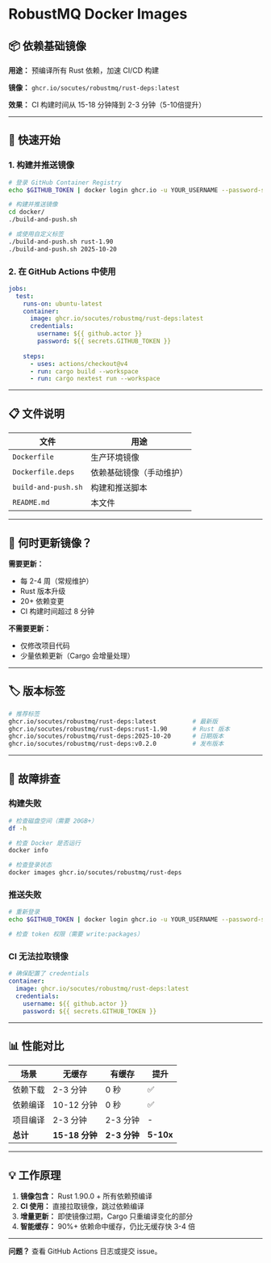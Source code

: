 # RobustMQ Docker Images

## 📦 依赖基础镜像

**用途：** 预编译所有 Rust 依赖，加速 CI/CD 构建

**镜像：** `ghcr.io/socutes/robustmq/rust-deps:latest`

**效果：** CI 构建时间从 15-18 分钟降到 2-3 分钟（5-10倍提升）

---

## 🚀 快速开始

### 1. 构建并推送镜像

```bash
# 登录 GitHub Container Registry
echo $GITHUB_TOKEN | docker login ghcr.io -u YOUR_USERNAME --password-stdin

# 构建并推送镜像
cd docker/
./build-and-push.sh

# 或使用自定义标签
./build-and-push.sh rust-1.90
./build-and-push.sh 2025-10-20
```

### 2. 在 GitHub Actions 中使用

```yaml
jobs:
  test:
    runs-on: ubuntu-latest
    container:
      image: ghcr.io/socutes/robustmq/rust-deps:latest
      credentials:
        username: ${{ github.actor }}
        password: ${{ secrets.GITHUB_TOKEN }}
    
    steps:
      - uses: actions/checkout@v4
      - run: cargo build --workspace
      - run: cargo nextest run --workspace
```

---

## 📋 文件说明

| 文件 | 用途 |
|------|------|
| `Dockerfile` | 生产环境镜像 |
| `Dockerfile.deps` | 依赖基础镜像（手动维护） |
| `build-and-push.sh` | 构建和推送脚本 |
| `README.md` | 本文件 |

---

## 🔄 何时更新镜像？

**需要更新：**
- 每 2-4 周（常规维护）
- Rust 版本升级
- 20+ 依赖变更
- CI 构建时间超过 8 分钟

**不需要更新：**
- 仅修改项目代码
- 少量依赖更新（Cargo 会增量处理）

---

## 🏷️ 版本标签

```bash
# 推荐标签
ghcr.io/socutes/robustmq/rust-deps:latest          # 最新版
ghcr.io/socutes/robustmq/rust-deps:rust-1.90       # Rust 版本
ghcr.io/socutes/robustmq/rust-deps:2025-10-20      # 日期版本
ghcr.io/socutes/robustmq/rust-deps:v0.2.0          # 发布版本
```

---

## 🔧 故障排查

### 构建失败
```bash
# 检查磁盘空间（需要 20GB+）
df -h

# 检查 Docker 是否运行
docker info

# 检查登录状态
docker images ghcr.io/socutes/robustmq/rust-deps
```

### 推送失败
```bash
# 重新登录
echo $GITHUB_TOKEN | docker login ghcr.io -u YOUR_USERNAME --password-stdin

# 检查 token 权限（需要 write:packages）
```

### CI 无法拉取镜像
```yaml
# 确保配置了 credentials
container:
  image: ghcr.io/socutes/robustmq/rust-deps:latest
  credentials:
    username: ${{ github.actor }}
    password: ${{ secrets.GITHUB_TOKEN }}
```

---

## 📊 性能对比

| 场景 | 无缓存 | 有缓存 | 提升 |
|------|--------|--------|------|
| 依赖下载 | 2-3 分钟 | 0 秒 | ✅ |
| 依赖编译 | 10-12 分钟 | 0 秒 | ✅ |
| 项目编译 | 2-3 分钟 | 2-3 分钟 | - |
| **总计** | **15-18 分钟** | **2-3 分钟** | **5-10x** |

---

## 💡 工作原理

1. **镜像包含：** Rust 1.90.0 + 所有依赖预编译
2. **CI 使用：** 直接拉取镜像，跳过依赖编译
3. **增量更新：** 即使镜像过期，Cargo 只重编译变化的部分
4. **智能缓存：** 90%+ 依赖命中缓存，仍比无缓存快 3-4 倍

---

**问题？** 查看 GitHub Actions 日志或提交 issue。